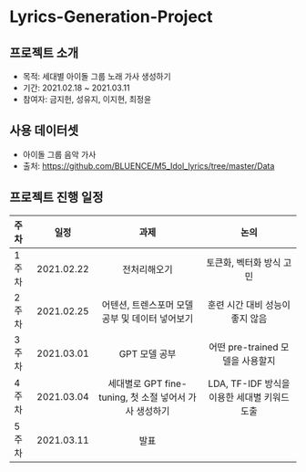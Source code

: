 # Lyrics-Generation-Project

## 프로젝트 소개
- 목적: 세대별 아이돌 그룹 노래 가사 생성하기
- 기간: 2021.02.18 ~ 2021.03.11
- 참여자: 금지헌, 성유지, 이지현, 최정윤 <br>

## 사용 데이터셋
- 아이돌 그룹 음악 가사 <br>
- 출처: https://github.com/BLUENCE/M5_Idol_lyrics/tree/master/Data

## 프로젝트 진행 일정

| 주차 | 일정 | 과제 | 논의 | 
|:-------------------|:--------------------------:|:--------------------:|:-----------------:|
| 1주차 | 2021.02.22 | 전처리해오기 | 토큰화, 벡터화 방식 고민 |
| 2주차 | 2021.02.25 | 어텐션, 트렌스포머 모델 공부 및 데이터 넣어보기 | 훈련 시간 대비 성능이 좋지 않음 |
| 3주차 | 2021.03.01 | GPT 모델 공부 | 어떤 pre-trained 모델을 사용할지 | special token의 문제 | 
| 4주차 | 2021.03.04 | 세대별로 GPT fine-tuning, 첫 소절 넣어서 가사 생성하기| LDA, TF-IDF 방식을 이용한 세대별 키워드 도출 | 
| 5주차 | 2021.03.11 | 발표 | | |



